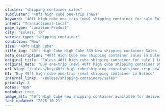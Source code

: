 ```yaml
---
cluster: "shipping container sales"
subcluster: "40ft high cube one-trip (new)"
keyword: "40ft high cube one-trip (new) shipping container for sale Euless, TX"
intent: "Transactional-Local"
page_type: "Location-Product"
city: "Euless, TX"
service_type: "shipping container"
condition: "New"
size: "40ft High Cube"
title_tag: "40ft High Cube High Cube 389 New shipping container Sales in Euless | LC Container"
meta_description: "40ft High Cube new shipping container sales in Euless. High cube containers with extra height. Fast delivery, competitive pricing. Serving shipping containers area. Quote ID: EJ2. Call (214) 524-4168 for your free quote today."
original_title: "Euless 40ft high cube shipping container for sale | LC"
original_meta: "Buy one-trip (new) 40ft high cube shipping container sale with local delivery in Euless, TX. LC Container — local Since 2003. Request a fast quote today."
url_slug: "/euless/buy/40ft-high-cube/shipping-containers/one-trip-new"
h1: "Buy 40ft high cube one-trip (new) shipping container in Euless"
internal_links: "/euless/shipping-containers/sales"
priority: 3
notes: "NaN"
noindex: true
image_alt: "40ft High Cube new shipping container available for delivery in Euless"
last_updated: "2025-10-21"
---
```


<!-- TODO: Add unique city/inventory copy, images, and internal links here. -->
